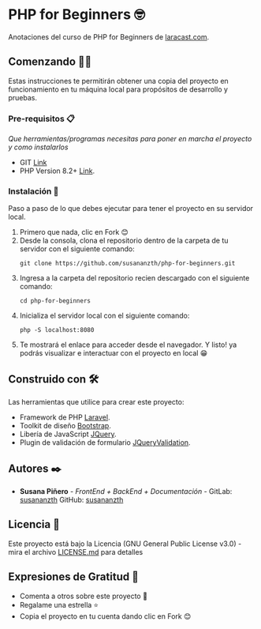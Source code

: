 # PHP for Beginners 🤓

Anotaciones del curso de PHP for Beginners de [laracast.com](https://laracast.com).

## Comenzando 💪🚀

Estas instrucciones te permitirán obtener una copia del proyecto en funcionamiento en tu máquina local para propósitos de desarrollo y pruebas.

### Pre-requisitos 📋

_Que herramientas/programas necesitas para poner en marcha el proyecto y como instalarlos_

* GIT [Link](https://git-scm.com/downloads)
* PHP Version 8.2+ [Link](https://www.php.net/downloads.php).

### Instalación 🔧

Paso a paso de lo que debes ejecutar para tener el proyecto en su servidor local.

 1. Primero que nada, clic en Fork 😊
 2. Desde la consola, clona el repositorio dentro de la carpeta de tu servidor con el siguiente comando:
    ```
    git clone https://github.com/susananzth/php-for-beginners.git
    ```
 3. Ingresa a la carpeta del repositorio recien descargado con el siguiente comando:
    ```
    cd php-for-beginners
    ```
 4. Inicializa el servidor local con el siguiente comando:
    ```
    php -S localhost:8080
    ```
 5. Te mostrará el enlace para acceder desde el navegador. Y listo! ya podrás visualizar e interactuar con el proyecto en local 😁

## Construido con 🛠️

Las herramientas que utilice para crear este proyecto:

* Framework de PHP [Laravel](https://laravel.com/docs/8.x).
* Toolkit de diseño [Bootstrap](https://getbootstrap.com/docs/5.0/getting-started/introduction/).
* Libería de JavaScript [JQuery](https://jquery.com/).
* Plugin de validación de formulario [JQueryValidation](https://jqueryvalidation.org/).

## Autores ✒️

* **Susana Piñero** - *FrontEnd + BackEnd + Documentación* - GitLab: [susananzth](https://gitlab.com/susananzth) GitHub: [susananzth](https://github.com/susananzth)

## Licencia 📄

Este proyecto está bajo la Licencia (GNU General Public License v3.0) - mira el archivo [LICENSE.md](https://github.com/susananzth/php-for-beginners/tree/main?tab=GPL-3.0-1-ov-file#readme) para detalles

## Expresiones de Gratitud 🎁

* Comenta a otros sobre este proyecto 📢
* Regalame una estrella ⭐
* Copia el proyecto en tu cuenta dando clic en Fork 😊
